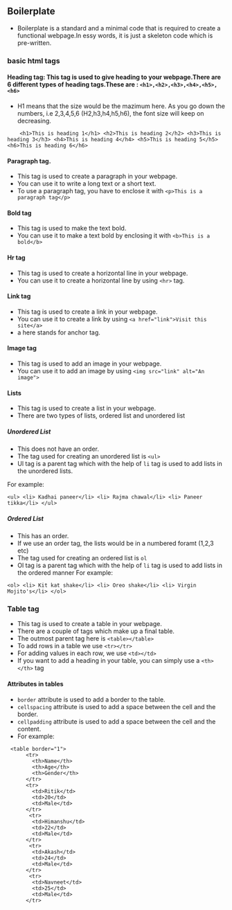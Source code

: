 ## Boilerplate

- Boilerplate is a standard and a minimal code that is required to create a functional webpage.In essy words, it is just a skeleton code which is pre-written.

### basic html tags

#### Heading tag: This tag is used to give heading to your webpage.There are 6 different types of heading tags.These are : `<h1>,<h2>,<h3>,<h4>,<h5>,<h6>`

- H1 means that the size would be the mazimum here. As you go down the numbers, i.e 2,3,4,5,6 (H2,h3,h4,h5,h6), the font size will keep on decreasing.

`    <h1>This is heading 1</h1>
    <h2>This is heading 2</h2>
    <h3>This is heading 3</h3>
    <h4>This is heading 4</h4>
    <h5>This is heading 5</h5>
    <h6>This is heading 6</h6>`

#### Paragraph tag.

- This tag is used to create a paragraph in your webpage.
- You can use it to write a long text or a short text.
- To use a paragraph tag, you have to enclose it with `<p>This is a paragraph tag</p>`

#### Bold tag

- This tag is used to make the text bold.
- You can use it to make a text bold by enclosing it with `<b>This is a bold</b>`

#### Hr tag

- This tag is used to create a horizontal line in your webpage.
- You can use it to create a horizontal line by using `<hr>` tag.

#### Link tag

- This tag is used to create a link in your webpage.
- You can use it to create a link by using `<a href="link">Visit this site</a>`
- a here stands for anchor tag.

#### Image tag

- This tag is used to add an image in your webpage.
- You can use it to add an image by using `<img src="link" alt="An image">`

#### Lists

- This tag is used to create a list in your webpage.
- There are two types of lists, ordered list and unordered list

##### Unordered List

- This does not have an order.
- The tag used for creating an unordered list is `<ul>`
- Ul tag is a parent tag which with the help of `li` tag is used to add lists in the unordered lists.

For example:

```
<ul> <li> Kadhai paneer</li> <li> Rajma chawal</li> <li> Paneer tikka</li> </ul>
```

##### Ordered List

- This has an order.
- If we use an order tag, the lists would be in a numbered foramt (1,2,3 etc)
- The tag used for creating an ordered list is `ol`
- Ol tag is a parent tag which with the help of `li` tag is used to add lists in the ordered manner
  For example:

```
<ol> <li> Kit kat shake</li> <li> Oreo shake</li> <li> Virgin Mojito's</li> </ol>
```

### Table tag

- This tag is used to create a table in your webpage.
- There are a couple of tags which make up a final table.
- The outmost parent tag here is `<table></table>`
- To add rows in a table we use `<tr></tr>`
- For adding values in each row, we use `<td></td>`
- If you want to add a heading in your table, you can simply use a `<th> </th>` tag

#### Attributes in tables
- `border` attribute is used to add a border to the table.
- `cellspacing` attribute is used to add a space between the cell and the border.
- `cellpadding` attribute is used to add a space between the cell and the content.
- For example:

```
 <table border="1">
      <tr>
        <th>Name</th>
        <th>Age</th>
        <th>Gender</th>
      </tr>
      <tr>
        <td>Ritik</td>
        <td>20</td>
        <td>Male</td>
      </tr>
       <tr>
        <td>Himanshu</td>
        <td>22</td>
        <td>Male</td>
      </tr>
       <tr>
        <td>Akash</td>
        <td>24</td>
        <td>Male</td>
      </tr>
       <tr>
        <td>Navneet</td>
        <td>25</td>
        <td>Male</td>
      </tr>
```
